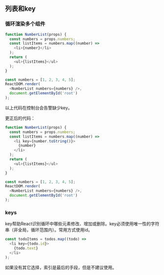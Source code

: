 ## 列表和key

### 循环渲染多个组件

```js
function NumberList(props) {
  const numbers = props.numbers;
  const listItems = numbers.map((number) =>
    <li>{number}</li>
  );
  return (
    <ul>{listItems}</ul>
  );
}

const numbers = [1, 2, 3, 4, 5];
ReactDOM.render(
  <NumberList numbers={numbers} />,
  document.getElementById('root')
);
```

以上代码在控制台会告警缺少key。

更正后的代码：

```js
function NumberList(props) {
  const numbers = props.numbers;
  const listItems = numbers.map((number) =>
    <li key={number.toString()}>
      {number}
    </li>
  );
  return (
    <ul>{listItems}</ul>
  );
}

const numbers = [1, 2, 3, 4, 5];
ReactDOM.render(
  <NumberList numbers={numbers} />,
  document.getElementById('root')
);
```

### keys

key帮助React识别循环中哪些元素修改、增加或删除。key必须使用唯一性的字符串（非全局，循环范围内）。常用方式使用id。

```js
const todoItems = todos.map((todo) =>
  <li key={todo.id}>
    {todo.text}
  </li>
);
```

如果没有其它选择，索引是最后的手段，但是不建议使用。
